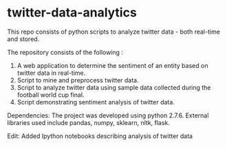 twitter-data-analytics
======================

This repo consists of python scripts to analyze twitter data - both real-time and stored.

The repository consists of the following : <br>
1. A web application to determine the sentiment of an entity based on twitter data in real-time.<br>
2. Script to mine and preprocess twitter data.<br>
3. Script to analyze twitter data using sample data collected during the football world cup final.<br>
4. Script demonstrating sentiment analysis of twitter data.<br>


Dependencies:
The project was developed using python 2.7.6.
External libraries used include pandas, numpy, sklearn, nltk, flask.

Edit: Added Ipython notebooks describing analysis of twitter data
